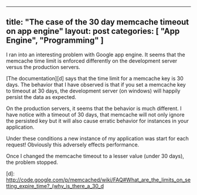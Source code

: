 -----
title: "The case of the 30 day memcache timeout on app engine"
layout: post
categories: [ "App Engine", "Programming" ]
-----

I ran into an interesting problem with Google app engine. It seems that the memcache time limit is enforced differently on the development server versus the production servers.

[The documentation][d] says that the time limit for a memcache key is 30 days. The behavior that I have observed is that if you set a memcache key to timeout at 30 days, the development server (on windows) will happily persist the data as expected.

On the production servers, it seems that the behavior is much different. I have notice with a timeout of 30 days, that memcache will not only ignore the persisted key but it will also cause erratic behavior for instances in your application.

Under these conditions a new instance of my application was start for each request! Obviously this adversely effects performance.

Once I changed the memcache timeout to a lesser value (under 30 days), the problem stopped.


[d]: http://code.google.com/p/memcached/wiki/FAQ#What_are_the_limits_on_setting_expire_time?_(why_is_there_a_30_d